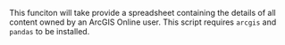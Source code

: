 This funciton will take provide a spreadsheet containing the details of all content owned by an ArcGIS Online user. This script requires `arcgis` and `pandas` to be installed.